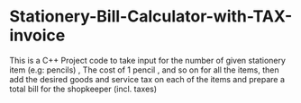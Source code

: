 # Stationery-Bill-Calculator-with-TAX-invoice
This is a C++ Project code to take input for the number of given stationery item (e.g: pencils) , The cost of 1 pencil , and so on for all the items, then add the desired goods and service tax on each of the items and prepare a total bill for the shopkeeper (incl. taxes)
